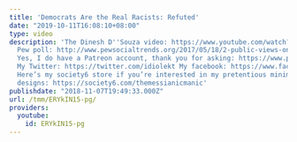 ```yaml
---
title: 'Democrats Are the Real Racists: Refuted'
date: "2019-10-11T16:08:10+08:00"
type: video
description: 'The Dinesh D''Souza video: https://www.youtube.com/watch?v=ujBi_k46Rtw
  Pew poll: http://www.pewsocialtrends.org/2017/05/18/2-public-views-on-intermarriage/
  Yes, I do have a Patreon account, thank you for asking: https://www.patreon.com/themessianicmanic
  My Twitter: https://twitter.com/idiolekt My facebook: https://www.facebook.com/themessianicmanic/
  Here’s my society6 store if you’re interested in my pretentious minimalist poster
  designs: https://society6.com/themessianicmanic'
publishdate: "2018-11-07T19:49:33.000Z"
url: /tmm/ERYkIN15-pg/
providers:
  youtube:
    id: ERYkIN15-pg
---
```

